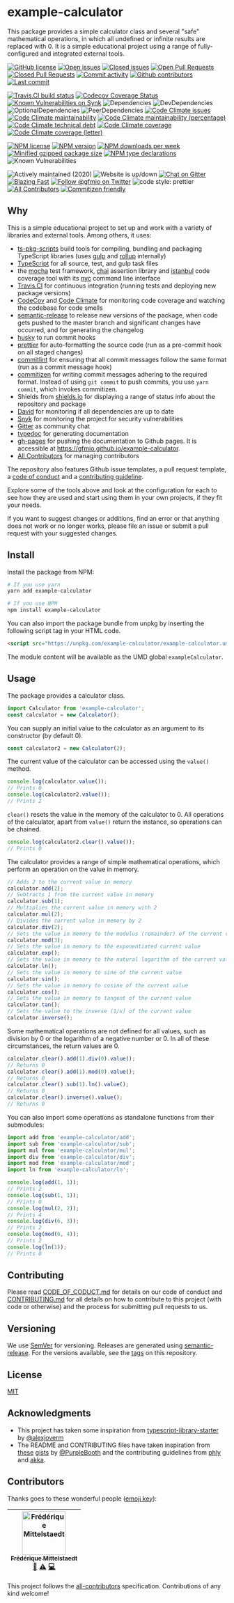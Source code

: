 # example-calculator

This package provides a simple calculator class and several "safe" mathematical operations, in which all undefined or infinite results are replaced with 0. It is a simple educational project using a range of fully-configured and integrated external tools.

<!-- Github -->

[![GitHub license](https://img.shields.io/github/license/gfmio/example-calculator.svg 'GitHub license')](https://github.com/gfmio/example-calculator/blob/master/LICENSE)
[![Open issues](https://img.shields.io/github/issues/gfmio/example-calculator.svg 'Open issues')](https://github.com/gfmio/example-calculator/issues)
[![Closed issues](https://img.shields.io/github/issues-closed/gfmio/example-calculator.svg 'Closed issues')](https://github.com/gfmio/example-calculator/issues?utf8=✓&q=is%3Aissue+is%3Aclosed)
[![Open Pull Requests](https://img.shields.io/github/issues-pr/gfmio/example-calculator.svg 'Open Pull Requests')](https://github.com/gfmio/example-calculator/pulls)
[![Closed Pull Requests](https://img.shields.io/github/issues-pr-closed/gfmio/example-calculator.svg 'Closed Pull Requests')](https://github.com/gfmio/example-calculator/pulls?utf8=✓&q=is%3Apr+is%3Aclosed)
[![Commit activity](https://img.shields.io/github/commit-activity/m/gfmio/example-calculator.svg 'Commit activity')](https://github.com/gfmio/example-calculator/graphs/commit-activity)
[![Github contributors](https://img.shields.io/github/contributors/gfmio/example-calculator.svg 'Github contributors')](https://github.com/gfmio/example-calculator/graphs/contributors)
[![Last commit](https://img.shields.io/github/last-commit/gfmio/example-calculator.svg 'Last commit')](https://github.com/gfmio/example-calculator/commits/master)

<!-- Build & test tools -->

[![Travis.CI build status](https://img.shields.io/travis/com/gfmio/example-calculator.svg 'Travis.CI build status')](https://travis-ci.com/gfmio/example-calculator)
[![Codecov Coverage Status](https://img.shields.io/codecov/c/github/gfmio/example-calculator.svg 'Codecov Coverage Status')](https://codecov.io/gh/gfmio/example-calculator)
[![Known Vulnerabilities on Synk](https://img.shields.io/snyk/vulnerabilities/github/gfmio/example-calculator.svg 'Known Vulnerabilities')](https://snyk.io/test/github/gfmio/example-calculator?targetFile=package.json)
![Dependencies](https://img.shields.io/david/gfmio/example-calculator.svg 'Dependencies')
![DevDependencies](https://img.shields.io/david/dev/gfmio/example-calculator.svg 'DevDependencies')
![OptionalDependencies](https://img.shields.io/david/optional/gfmio/example-calculator.svg 'OptionalDependencies')
![PeerDependencies](https://img.shields.io/david/peer/gfmio/example-calculator.svg 'PeerDependencies')
[![Code Climate issues](https://img.shields.io/codeclimate/issues/gfmio/example-calculator.svg 'Code Climate issues')](https://codeclimate.com/github/gfmio/example-calculator/issues)
[![Code Climate maintainability](https://img.shields.io/codeclimate/maintainability/gfmio/example-calculator.svg 'Code Climate maintainability')](https://codeclimate.com/github/gfmio/example-calculator/maintainability)
[![Code Climate maintainability (percentage)](https://img.shields.io/codeclimate/maintainability-percentage/gfmio/example-calculator.svg 'Code Climate maintainability (percentage)')](https://codeclimate.com/github/gfmio/example-calculator/maintainability)
[![Code Climate technical debt](https://img.shields.io/codeclimate/tech-debt/gfmio/example-calculator.svg 'Code Climate technical debt')](https://codeclimate.com/github/gfmio/example-calculator)
[![Code Climate coverage](https://img.shields.io/codeclimate/coverage/gfmio/example-calculator.svg 'Code Climate coverage')](https://codeclimate.com/github/gfmio/example-calculator)
[![Code Climate coverage (letter)](https://img.shields.io/codeclimate/coverage-letter/gfmio/example-calculator.svg 'Code Climate coverage (letter)')](https://codeclimate.com/github/gfmio/example-calculator)

<!-- NPM shields -->

[![NPM license](https://img.shields.io/npm/l/example-calculator.svg 'NPM license')](https://www.npmjs.com/package/example-calculator)
[![NPM version](https://img.shields.io/npm/v/example-calculator.svg)](https://www.npmjs.com/package/example-calculator)
[![NPM downloads per week](https://img.shields.io/npm/dw/example-calculator.svg)](https://www.npmjs.com/package/example-calculator)
[![Minified gzipped package size](https://img.shields.io/bundlephobia/minzip/example-calculator.svg)](https://www.npmjs.com/package/example-calculator)
[![NPM type declarations](https://img.shields.io/npm/types/example-calculator.svg)](https://www.npmjs.com/package/example-calculator)
![Known Vulnerabilities](https://img.shields.io/snyk/vulnerabilities/npm/example-calculator.svg 'Known Vulnerabilities')

<!-- Misc -->

![Actively maintained (2020)](https://img.shields.io/maintenance/yes/2020.svg 'Actively maintained (2020)')
![Website is up/down](https://img.shields.io/website-up-down-green-red/https/github.com/gfmio/example-calculator.svg)
[![Chat on Gitter](https://img.shields.io/gitter/room/gfmio/example-calculator.svg 'Chat on Gitter')](https://gitter.im/gfmio/example-calculator)
[![Blazing Fast](https://img.shields.io/badge/speed-blazing%20%F0%9F%94%A5-brightgreen.svg 'Blazing fast')](https://twitter.com/acdlite/status/974390255393505280)
[![Follow @gfmio on Twitter](https://img.shields.io/twitter/follow/gfmio.svg?label=follow+@gfmio 'Follow @gfmio on Twitter')](https://twitter.com/gfmio)
![code style: prettier](https://img.shields.io/badge/code_style-prettier-ff69b4.svg 'code style: prettier')
[![All Contributors](https://img.shields.io/badge/all_contributors-1-orange.svg 'All Contributors')](#contributors)
[![Commitizen friendly](https://img.shields.io/badge/commitizen-friendly-brightgreen.svg)](http://commitizen.github.io/cz-cli/)

## Why

This is a simple educational project to set up and work with a variety of libraries and external tools. Among others, it uses:

- [ts-pkg-scripts](https://www.npmjs.com/package/ts-pkg-scripts) build tools for compiling, bundling and packaging TypeScript libraries (uses [gulp](https://gulpjs.com/) and [rollup](https://rollupjs.org/) internally)
- [TypeScript](https://typescriptlang.org) for all source, test, and gulp task files
- the [mocha](https://mochajs.org/) test framework, [chai](https://www.chaijs.com/) assertion library and [istanbul](https://istanbul.js.org) code coverage tool with its [nyc](https://www.npmjs.com/package/nyc) command line interface
- [Travis.CI](https://travis-ci.com) for continuous integration (running tests and deploying new package versions)
- [CodeCov](https://codecov.io) and [Code Climate](http://codeclimate.com) for monitoring code coverage and watching the codebase for code smells
- [semantic-release](https://semantic-release.gitbook.io/) to release new versions of the package, when code gets pushed to the master branch and significant changes have occurred, and for generating the changelog
- [husky](https://www.npmjs.com/package/husky) to run commit hooks
- [prettier](https://prettier.io/) for auto-formatting the source code (run as a pre-commit hook on all staged changes)
- [commitlint](https://conventional-changelog.github.io/commitlint/) for ensuring that all commit messages follow the same format (run as a commit message hook)
- [commitizen](http://commitizen.github.io/cz-cli/) for writing commit messages adhering to the required format. Instead of using `git commit` to push commits, you use `yarn commit`, which invokes commitizen.
- Shields from [shields.io](https://shields.io) for displaying a range of status info about the repository and package
- [David](https://david-dm.org) for monitoring if all dependencies are up to date
- [Snyk](https://snyk.io/) for monitoring the project for security vulnerabilities
- [Gitter](https://gitter.im) as community chat
- [typedoc](https://typedoc.org/) for generating documentation
- [gh-pages](https://www.npmjs.com/package/gh-pages) for pushing the documentation to Github pages. It is accessible at <https://gfmio.github.io/example-calculator>.
- [All Contributors](https://allcontributors.org/) for managing contributors

The repository also features Github issue templates, a pull request template, a [code of conduct](CODE_OF_CONDUCT.md) and a [contributing guideline](CONTRIBUTING.md).

Explore some of the tools above and look at the configuration for each to see how they are used and start using them in your own projects, if they fit your needs.

If you want to suggest changes or additions, find an error or that anything does not work or no longer works, please file an issue or submit a pull request with your suggested changes.

## Install

Install the package from NPM:

```sh
# If you use yarn
yarn add example-calculator

# If you use NPM
npm install example-calculator
```

You can also import the package bundle from unpkg by inserting the following script tag in your HTML code.

```html
<script src="https://unpkg.com/example-calculator/example-calculator.umd.min.js"></script>
```

The module content will be available as the UMD global `exampleCalculator`.

## Usage

The package provides a calculator class.

```ts
import Calculator from 'example-calculator';
const calculator = new Calculator();
```

You can supply an initial value to the calculator as an argument to its constructor (by default 0).

```ts
const calculator2 = new Calculator(2);
```

The current value of the calculator can be accessed using the `value()` method.

```ts
console.log(calculator.value());
// Prints 0
console.log(calculator2.value());
// Prints 2
```

`clear()` resets the value in the memory of the calculator to 0. All operations of the calculator, apart from `value()` return the instance, so operations can be chained.

```ts
console.log(calculator2.clear().value());
// Prints 0
```

The calculator provides a range of simple mathematical operations, which perform an operation on the value in memory.

```ts
// Adds 2 to the current value in memory
calculator.add(2);
// Subtracts 1 from the current value in memory
calculator.sub(1);
// Multiplies the current value in memory with 2
calculator.mul(2);
// Divides the current value in memory by 2
calculator.div(2);
// Sets the value in memory to the modulus (remainder) of the current value and 3
calculator.mod(3);
// Sets the value in memory to the exponentiated current value
calculator.exp();
// Sets the value in memory to the natural logarithm of the current value
calculator.ln();
// Sets the value in memory to sine of the current value
calculator.sin();
// Sets the value in memory to cosine of the current value
calculator.cos();
// Sets the value in memory to tangent of the current value
calculator.tan();
// Sets the value to the inverse (1/x) of the current value
calculator.inverse();
```

Some mathematical operations are not defined for all values, such as division by 0 or the logarithm of a negative number or 0. In all of these circumstances, the return values are 0.

```ts
calculator.clear().add(1).div(0).value();
// Returns 0
calculator.clear().add(1).mod(0).value();
// Returns 0
calculator.clear().sub(1).ln().value();
// Returns 0
calculator.clear().inverse().value();
// Returns 0
```

You can also import some operations as standalone functions from their submodules:

```ts
import add from 'example-calculator/add';
import sub from 'example-calculator/sub';
import mul from 'example-calculator/mul';
import div from 'example-calculator/div';
import mod from 'example-calculator/mod';
import ln from 'example-calculator/ln';

console.log(add(1, 1));
// Prints 2
console.log(sub(1, 1));
// Prints 0
console.log(mul(2, 2));
// Prints 4
console.log(div(6, 3));
// Prints 2
console.log(mod(6, 4));
// Prints 2
console.log(ln(1));
// Prints 0
```

## Contributing

Please read [CODE_OF_CODUCT.md](https://github.com/gfmio/example-calculator/blob/master/CODE_OF_CODUCT.md) for details on our code of conduct and [CONTRIBUTING.md](https://github.com/gfmio/example-calculator/blob/master/CONTRIBUTING.md) for all details on how to contribute to this project (with code or otherwise) and the process for submitting pull requests to us.

## Versioning

We use [SemVer](http://semver.org/) for versioning. Releases are generated using [semantic-release](https://semantic-release.gitbook.io). For the versions available, see the [tags](https://github.com/gfmio/example-calculator/tags) on this repository.

## License

[MIT](LICENSE)

## Acknowledgments

- This project has taken some inspiration from [typescript-library-starter](https://github.com/alexjoverm/typescript-library-starter) by [@alexjoverm](https://github.com/alexjoverm)
- The README and CONTRIBUTING files have taken inspiration from [these](https://gist.github.com/PurpleBooth/109311bb0361f32d87a2) [gists](https://gist.github.com/PurpleBooth/b24679402957c63ec426) by [@PurpleBooth](https://github.com/PurpleBooth) and the contributing guidelines from [phly](https://github.com/phly/http/blob/master/CONTRIBUTING.md) and [akka](https://github.com/akka/akka-http/blob/master/CONTRIBUTING.md).

## Contributors

Thanks goes to these wonderful people ([emoji key](https://github.com/all-contributors/all-contributors#emoji-key)):

<!-- ALL-CONTRIBUTORS-LIST:START - Do not remove or modify this section -->
<!-- prettier-ignore -->
| [<img src="https://avatars1.githubusercontent.com/u/2878342?v=4" width="100px;" alt="Frédérique Mittelstaedt"/><br /><sub><b>Frédérique Mittelstaedt</b></sub>](https://www.gfm.io)<br />[📖](https://github.com/gfmio/example-calculator/commits?author=gfmio "Documentation") [⚠️](https://github.com/gfmio/example-calculator/commits?author=gfmio "Tests") [💻](https://github.com/gfmio/example-calculator/commits?author=gfmio "Code") |
| :---: |

<!-- ALL-CONTRIBUTORS-LIST:END -->

This project follows the [all-contributors](https://github.com/all-contributors/all-contributors) specification. Contributions of any kind welcome!
